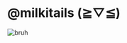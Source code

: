 # @milkitails (≧▽≦) 
![bruh](https://github.com/user-attachments/assets/3b098280-1677-4129-9ee3-e3de1896e315)
